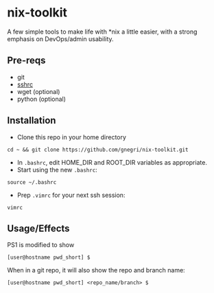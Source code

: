 # nix-toolkit
A few simple tools to make life with \*nix a little easier, with a strong emphasis on DevOps/admin usability.

## Pre-reqs ##
* git
* [sshrc](https://github.com/Russell91/sshrc)
* wget (optional)
* python (optional)

## Installation ##
* Clone this repo in your home directory
```
cd ~ && git clone https://github.com/gnegri/nix-toolkit.git
```
* In `.bashrc`, edit HOME_DIR and ROOT_DIR variables as appropriate.
* Start using the new `.bashrc`:
```
source ~/.bashrc
```
* Prep `.vimrc` for your next ssh session:
```
vimrc
```

## Usage/Effects ##
PS1 is modified to show 
```
[user@hostname pwd_short] $ 
```

When in a git repo, it will also show the repo and branch name:
```
[user@hostname pwd_short] <repo_name/branch> $ 
```
